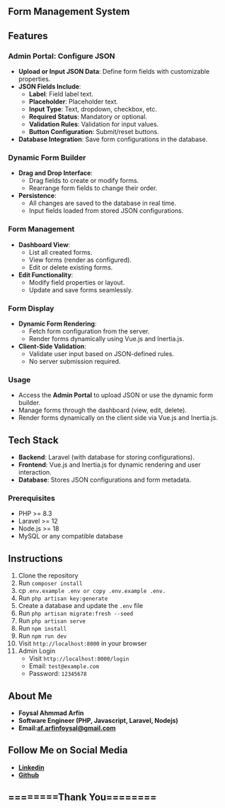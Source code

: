 ## Form Management System

## Features

### Admin Portal: Configure JSON
- **Upload or Input JSON Data**: Define form fields with customizable properties.
- **JSON Fields Include**:
  - **Label**: Field label text.
  - **Placeholder**: Placeholder text.
  - **Input Type**: Text, dropdown, checkbox, etc.
  - **Required Status**: Mandatory or optional.
  - **Validation Rules**: Validation for input values.
  - **Button Configuration**: Submit/reset buttons.
- **Database Integration**: Save form configurations in the database.

### Dynamic Form Builder
- **Drag and Drop Interface**:
  - Drag fields to create or modify forms.
  - Rearrange form fields to change their order.
- **Persistence**:
  - All changes are saved to the database in real time.
  - Input fields loaded from stored JSON configurations.

### Form Management
- **Dashboard View**:
  - List all created forms.
  - View forms (render as configured).
  - Edit or delete existing forms.
- **Edit Functionality**:
  - Modify field properties or layout.
  - Update and save forms seamlessly.

### Form Display
- **Dynamic Form Rendering**:
  - Fetch form configuration from the server.
  - Render forms dynamically using Vue.js and Inertia.js.
- **Client-Side Validation**:
  - Validate user input based on JSON-defined rules.
  - No server submission required.

### Usage
- Access the **Admin Portal** to upload JSON or use the dynamic form builder.
- Manage forms through the dashboard (view, edit, delete).
- Render forms dynamically on the client side via Vue.js and Inertia.js.

## Tech Stack
- **Backend**: Laravel (with database for storing configurations).
- **Frontend**: Vue.js and Inertia.js for dynamic rendering and user interaction.
- **Database**: Stores JSON configurations and form metadata.

### Prerequisites
- PHP >= 8.3
- Laravel >= 12
- Node.js >= 18
- MySQL or any compatible database


## Instructions

1. Clone the repository
2. Run `composer install`
3. cp .`env.example .env or copy .env.example .env.`
4. Run `php artisan key:generate`
6. Create a database and update the `.env` file
8. Run `php artisan migrate:fresh --seed`
9. Run `php artisan serve`
10. Run `npm install`   
11. Run `npm run dev`
12. Visit `http://localhost:8000` in your browser
13. Admin Login
    - Visit `http://localhost:8000/login`
    - Email: `test@example.com`
    - Password: `12345678`




## About Me
- **Foysal Ahmmad Arfin**
- **Software Engineer (PHP, Javascript, Laravel, Nodejs)**
- **Email:af.arfinfoysal@gmail.com**


## Follow Me on Social Media 
- **[Linkedin](https://www.linkedin.com/in/arfinfoysal/)**
- **[Github](https://github.com/arfin-foysal/)**


## ========Thank You========